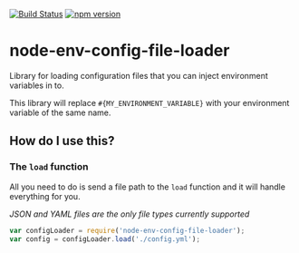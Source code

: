 [![Build Status](https://travis-ci.org/mrstebo/node-env-config-file-loader.svg?branch=master)](https://travis-ci.org/mrstebo/node-env-config-file-loader) [![npm version](https://badge.fury.io/js/node-env-config-file-loader.svg)](https://badge.fury.io/js/node-env-config-file-loader)

# node-env-config-file-loader


Library for loading configuration files that you can inject environment variables in to.

This library will replace `#{MY_ENVIRONMENT_VARIABLE}` with your environment variable of the same name.

## How do I use this?

### The `load` function

All you need to do is send a file path to the `load` function and it will handle everything for you.

_JSON and YAML files are the only file types currently supported_

```js
var configLoader = require('node-env-config-file-loader');
var config = configLoader.load('./config.yml');
```
